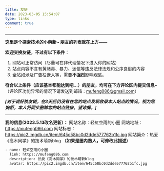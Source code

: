 ```yaml
---
title: 友链
date: 2023-03-05 15:54:07
type: links
comment: true
---
```


---

**这里是个探索技术的小萌新~ 朋友的列表就在上方——**

**欢迎交换友链，不过有以下条件：**

1. 网站可正常访问（尽量可在非代理情况下进入你的网站）
2. 站点内容不含有黄赌毒、暴力、迷信等违反法律法规和公序良俗的内容
3. 全站如涉及广告栏嵌入等，需要**不强烈**影响观感。

**符合以上条件（应该基本都能达到吧...）的朋友，均可在下方评论区内提交信息~**
（评论区功能异常的情况下请发送到邮箱：mufeng086@gmail.com）

***[**对于说好换友链，在3天后仍没有在您的站点发现收录本人站点的情况，视为您婉拒，本人将同步删除您的站点链接，望谅解。**]***

---

**我的信息(2023.5.13改名更新）：**
网站名称：轻虹空雨的小圈
网站地址：https://mufeng086.com
网站标志：https://pic2.imgdb.cn/item/645c58bc0d2dde577762b1fc.jpg
网站简介：热爱《高木同学》的技术萌新blog **（如果是圈内熟人，可修改此描述）**

```html
- name: 轻虹空雨的小圈
  link: https://mufeng086.com
  description: 热爱《高木同学》的技术萌新blog
  avatar: https://pic2.imgdb.cn/item/645c58bc0d2dde577762b1fc.jpg
```
